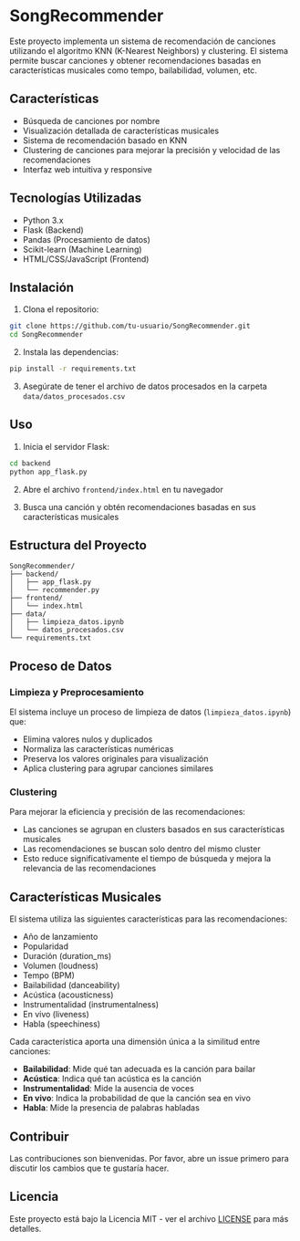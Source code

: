 # SongRecommender

Este proyecto implementa un sistema de recomendación de canciones utilizando el algoritmo KNN (K-Nearest Neighbors) y clustering. El sistema permite buscar canciones y obtener recomendaciones basadas en características musicales como tempo, bailabilidad, volumen, etc.

## Características

- Búsqueda de canciones por nombre
- Visualización detallada de características musicales
- Sistema de recomendación basado en KNN
- Clustering de canciones para mejorar la precisión y velocidad de las recomendaciones
- Interfaz web intuitiva y responsive

## Tecnologías Utilizadas

- Python 3.x
- Flask (Backend)
- Pandas (Procesamiento de datos)
- Scikit-learn (Machine Learning)
- HTML/CSS/JavaScript (Frontend)

## Instalación

1. Clona el repositorio:
```bash
git clone https://github.com/tu-usuario/SongRecommender.git
cd SongRecommender
```

2. Instala las dependencias:
```bash
pip install -r requirements.txt
```

3. Asegúrate de tener el archivo de datos procesados en la carpeta `data/datos_procesados.csv`

## Uso

1. Inicia el servidor Flask:
```bash
cd backend
python app_flask.py
```

2. Abre el archivo `frontend/index.html` en tu navegador

3. Busca una canción y obtén recomendaciones basadas en sus características musicales

## Estructura del Proyecto

```
SongRecommender/
├── backend/
│   ├── app_flask.py
│   └── recommender.py
├── frontend/
│   └── index.html
├── data/
│   ├── limpieza_datos.ipynb
│   └── datos_procesados.csv
└── requirements.txt
```

## Proceso de Datos

### Limpieza y Preprocesamiento
El sistema incluye un proceso de limpieza de datos (`limpieza_datos.ipynb`) que:
- Elimina valores nulos y duplicados
- Normaliza las características numéricas
- Preserva los valores originales para visualización
- Aplica clustering para agrupar canciones similares

### Clustering
Para mejorar la eficiencia y precisión de las recomendaciones:
- Las canciones se agrupan en clusters basados en sus características musicales
- Las recomendaciones se buscan solo dentro del mismo cluster
- Esto reduce significativamente el tiempo de búsqueda y mejora la relevancia de las recomendaciones

## Características Musicales

El sistema utiliza las siguientes características para las recomendaciones:
- Año de lanzamiento
- Popularidad
- Duración (duration_ms)
- Volumen (loudness)
- Tempo (BPM)
- Bailabilidad (danceability)
- Acústica (acousticness)
- Instrumentalidad (instrumentalness)
- En vivo (liveness)
- Habla (speechiness)

Cada característica aporta una dimensión única a la similitud entre canciones:
- **Bailabilidad**: Mide qué tan adecuada es la canción para bailar
- **Acústica**: Indica qué tan acústica es la canción
- **Instrumentalidad**: Mide la ausencia de voces
- **En vivo**: Indica la probabilidad de que la canción sea en vivo
- **Habla**: Mide la presencia de palabras habladas

## Contribuir

Las contribuciones son bienvenidas. Por favor, abre un issue primero para discutir los cambios que te gustaría hacer.

## Licencia

Este proyecto está bajo la Licencia MIT - ver el archivo [LICENSE](LICENSE) para más detalles. 